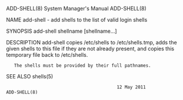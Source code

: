 ADD-SHELL(8)                            System Manager's Manual                           ADD-SHELL(8)

NAME
       add-shell - add shells to the list of valid login shells

SYNOPSIS
       add-shell shellname [shellname...]

DESCRIPTION
       add-shell copies /etc/shells to /etc/shells.tmp, adds the given shells to this file if they are
       not already present, and copies this temporary file back to /etc/shells.

       The shells must be provided by their full pathnames.

SEE ALSO
       shells(5)

                                              12 May 2011                                 ADD-SHELL(8)
